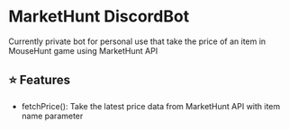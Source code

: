 # MarketHunt DiscordBot
 Currently private bot for personal use that take the price of an item in MouseHunt game using MarketHunt API

## ⭐️ Features
- fetchPrice(): Take the latest price data from MarketHunt API with item name parameter